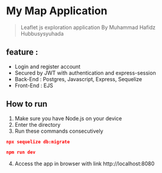 # My Map Application
> Leaflet js exploration application
> By Muhammad Hafidz Hubbusysyuhada

  
## feature :
 - Login and register account
 - Secured by JWT with authentication and express-session
 - Back-End : Postgres, Javascript, Express, Sequelize
 - Front-End : EJS

 ## How to run

 1. Make sure you have Node.js on your device
 2. Enter the directory
 3. Run these commands consecutively
 ```json
 npx sequelize db:migrate
 ```
 ```json
 npm run dev
 ```
 4. Access the app in browser with link http://localhost:8080
